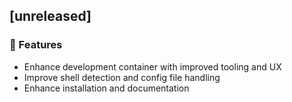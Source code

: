 ## [unreleased]

### 🚀 Features

- Enhance development container with improved tooling and UX
- Improve shell detection and config file handling
- Enhance installation and documentation
